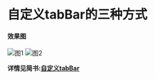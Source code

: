# 自定义tabBar的三种方式
#### 效果图
![图1](http://upload-images.jianshu.io/upload_images/1748371-55a29d6806424595.jpg?imageMogr2/auto-orient/strip%7CimageView2/2/w/1240)
![图2](http://upload-images.jianshu.io/upload_images/1748371-8044a492d9c8b429.jpg?imageMogr2/auto-orient/strip%7CimageView2/2/w/1240)


**详情见简书:[自定义tabBar](http://www.jianshu.com/p/1520026c46a3)**
